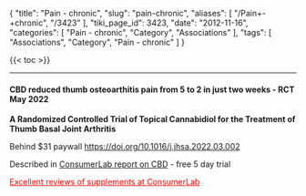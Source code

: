 {
    "title": "Pain - chronic",
    "slug": "pain-chronic",
    "aliases": [
        "/Pain+-+chronic",
        "/3423"
    ],
    "tiki_page_id": 3423,
    "date": "2012-11-16",
    "categories": [
        "Pain - chronic",
        "Category",
        "Associations"
    ],
    "tags": [
        "Associations",
        "Category",
        "Pain - chronic"
    ]
}


{{< toc >}} 

---

#### CBD reduced thumb osteoarthitis pain from 5 to 2 in just two weeks - RCT  May 2022

 **A Randomized Controlled Trial of Topical Cannabidiol for the Treatment of Thumb Basal Joint Arthritis** 

Behind $31 paywall https://doi.org/10.1016/j.jhsa.2022.03.002

Described in [ConsumerLab report on CBD](ttps://www.consumerlab.com/reviews/cbd-oil-hemp-review/cbd-oil/) - free 5 day trial

<a href="/posts/excellent-reviews-of-supplements-at-consumerlab" style="color: red; text-decoration: underline;" title="This post/category does not exist yet: Excellent reviews of supplements at ConsumerLab">Excellent reviews of supplements at ConsumerLab</a>